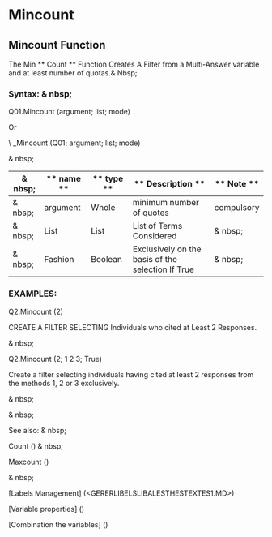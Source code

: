 # Mincount

## Mincount Function

The Min ** Count ** Function Creates A Filter from a Multi-Answer variable and at least number of quotas.& Nbsp;

### Syntax: & nbsp;

Q01.Mincount (argument; list; mode)

Or

\ _Mincount (Q01; argument; list; mode)

& nbsp;

| & nbsp; | ** name ** | ** type ** | ** Description ** | ** Note ** |
| --- | --- | --- | --- | --- |
| & nbsp; | argument | Whole | minimum number of quotes | compulsory |
| & nbsp; | List | List | List of Terms Considered | & nbsp; |
| & nbsp; | Fashion | Boolean | Exclusively on the basis of the selection If True | & nbsp; |

### EXAMPLES:

Q2.Mincount (2)

CREATE A FILTER SELECTING Individuals who cited at Least 2 Responses.

& nbsp;

Q2.Mincount (2; 1 2 3; True)

Create a filter selecting individuals having cited at least 2 responses from the methods 1, 2 or 3 exclusively.

& nbsp;

& nbsp;

See also: & nbsp;

Count () & nbsp;

Maxcount ()

& nbsp;

[Labels Management] (<GERERLIBELSLIBALESTHESTEXTES1.MD>)

[Variable properties] (<modify the Proprities ofVariable.md>)

[Combination the variables] (<combination thevariables1.md>)
